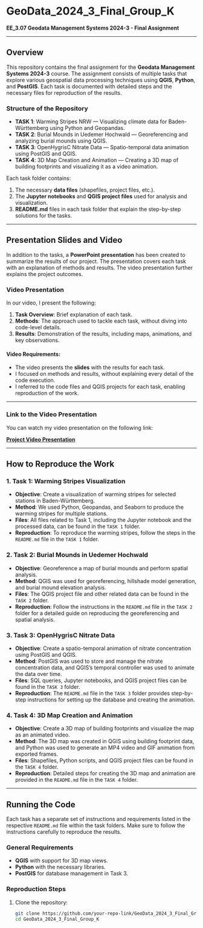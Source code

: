 # GeoData_2024_3_Final_Group_K

**EE_3.07 Geodata Management Systems 2024-3 - Final Assignment**

---

## Overview

This repository contains the final assignment for the **Geodata Management Systems 2024-3** course. The assignment consists of multiple tasks that explore various geospatial data processing techniques using **QGIS**, **Python**, and **PostGIS**. Each task is documented with detailed steps and the necessary files for reproduction of the results.

### Structure of the Repository

- **TASK 1**: Warming Stripes NRW — Visualizing climate data for Baden-Württemberg using Python and Geopandas.
- **TASK 2**: Burial Mounds in Uedemer Hochwald — Georeferencing and analyzing burial mounds using QGIS.
- **TASK 3**: OpenHygrisC Nitrate Data — Spatio-temporal data animation using PostGIS and QGIS.
- **TASK 4**: 3D Map Creation and Animation — Creating a 3D map of building footprints and visualizing it as a video animation.

Each task folder contains:
1. The necessary **data files** (shapefiles, project files, etc.).
2. The **Jupyter notebooks** and **QGIS project files** used for analysis and visualization.
3. **README.md** files in each task folder that explain the step-by-step solutions for the tasks.

---

## Presentation Slides and Video

In addition to the tasks, a **PowerPoint presentation** has been created to summarize the results of our project. The presentation covers each task with an explanation of methods and results. The video presentation further explains the project outcomes.

### Video Presentation

In our video, I present the following:
1. **Task Overview**: Brief explanation of each task.
2. **Methods**: The approach used to tackle each task, without diving into code-level details.
3. **Results**: Demonstration of the results, including maps, animations, and key observations.

#### Video Requirements:

- The video presents the **slides** with the results for each task.
- I focused on methods and results, without explaining every detail of the code execution.
- I referred to the code files and QGIS projects for each task, enabling reproduction of the work.

---

### Link to the Video Presentation

You can watch my video presentation on the following link:

**[Project Video Presentation]([https://drive.google.com/your-link-to-the-video-presentation](https://docs.google.com/presentation/d/1C_wXOnQQlhiCtxF2rJVxQ3R26xuAwhHK/edit?usp=drivesdk&ouid=114530524064471632044&rtpof=true&sd=true))**

---

## How to Reproduce the Work

### 1. Task 1: Warming Stripes Visualization
- **Objective**: Create a visualization of warming stripes for selected stations in Baden-Württemberg.
- **Method**: We used Python, Geopandas, and Seaborn to produce the warming stripes for multiple stations.
- **Files**: All files related to Task 1, including the Jupyter notebook and the processed data, can be found in the `TASK 1` folder.
- **Reproduction**: To reproduce the warming stripes, follow the steps in the `README.md` file in the `TASK 1` folder.

### 2. Task 2: Burial Mounds in Uedemer Hochwald
- **Objective**: Georeference a map of burial mounds and perform spatial analysis.
- **Method**: QGIS was used for georeferencing, hillshade model generation, and burial mound elevation analysis.
- **Files**: The QGIS project file and other related data can be found in the `TASK 2` folder.
- **Reproduction**: Follow the instructions in the `README.md` file in the `TASK 2` folder for a detailed guide on reproducing the georeferencing and spatial analysis.

### 3. Task 3: OpenHygrisC Nitrate Data
- **Objective**: Create a spatio-temporal animation of nitrate concentration using PostGIS and QGIS.
- **Method**: PostGIS was used to store and manage the nitrate concentration data, and QGIS’s temporal controller was used to animate the data over time.
- **Files**: SQL queries, Jupyter notebooks, and QGIS project files can be found in the `TASK 3` folder.
- **Reproduction**: The `README.md` file in the `TASK 3` folder provides step-by-step instructions for setting up the database and creating the animation.

### 4. Task 4: 3D Map Creation and Animation
- **Objective**: Create a 3D map of building footprints and visualize the map as an animated video.
- **Method**: The 3D map was created in QGIS using building footprint data, and Python was used to generate an MP4 video and GIF animation from exported frames.
- **Files**: Shapefiles, Python scripts, and QGIS project files can be found in the `TASK 4` folder.
- **Reproduction**: Detailed steps for creating the 3D map and animation are provided in the `README.md` file in the `TASK 4` folder.

---

## Running the Code

Each task has a separate set of instructions and requirements listed in the respective `README.md` file within the task folders. Make sure to follow the instructions carefully to reproduce the results.

### General Requirements
- **QGIS** with support for 3D map views.
- **Python** with the necessary libraries.
- **PostGIS** for database management in Task 3.

### Reproduction Steps
1. Clone the repository:
   ```bash
   git clone https://github.com/your-repo-link/GeoData_2024_3_Final_Group_K.git
   cd GeoData_2024_3_Final_Group_K
